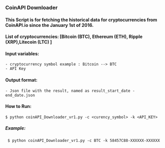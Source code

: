 ### CoinAPI Downloader

#### This Script is for fetching the historical data for cryptocurrencies from CoinAPI.io since the January 1st of 2016.
#### List of cryptocurrencies: [Bitcoin (BTC), Ethereum (ETH), Ripple (XRP),Litecoin (LTC) ]
#### Input variables: 
    - cryptocurrency symbol example : Bitcoin --> BTC
    - API Key
#### Output format:
    - Json file with the result, named as result_start_date - end_date.json

#### How to Run:
    $ python coinAPI_Downloader_vr1.py -c <curency_symbol> -k <API_KEY>
     
##### Example:
     $ python coinAPI_Downloader_vr1.py -c BTC -k 58457C88-XXXXXX-XXXXXX